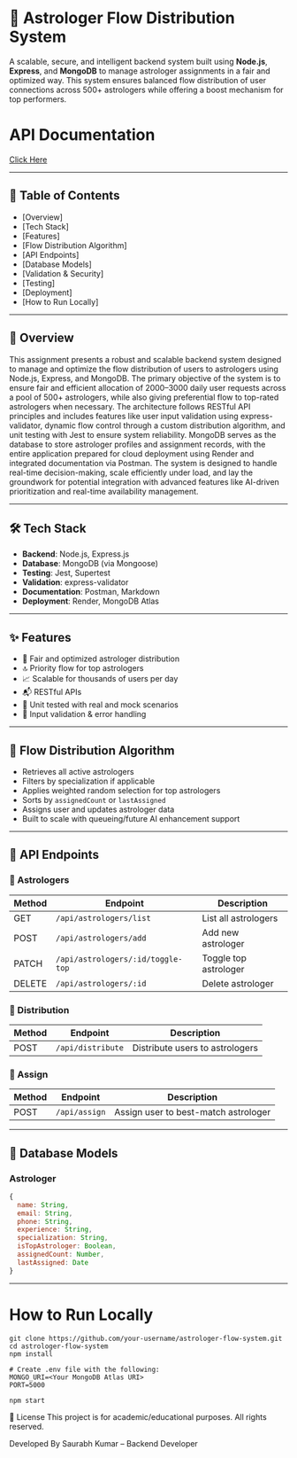 # 🔮 Astrologer Flow Distribution System

A scalable, secure, and intelligent backend system built using **Node.js**, **Express**, and **MongoDB** to manage astrologer assignments in a fair and optimized way. This system ensures balanced flow distribution of user connections across 500+ astrologers while offering a boost mechanism for top performers.

# API Documentation
[Click Here](https://documenter.getpostman.com/view/44352317/2sB2ixjDtT)

---

## 📌 Table of Contents

- [Overview]
- [Tech Stack]
- [Features]
- [Flow Distribution Algorithm]
- [API Endpoints]
- [Database Models]
- [Validation & Security]
- [Testing]
- [Deployment]
- [How to Run Locally]


---

## 🧠 Overview

This assignment presents a robust and scalable backend system designed to manage and optimize the flow distribution of users to astrologers using Node.js, Express, and MongoDB. The primary objective of the system is to ensure fair and efficient allocation of 2000–3000 daily user requests across a pool of 500+ astrologers, while also giving preferential flow to top-rated astrologers when necessary. The architecture follows RESTful API principles and includes features like user input validation using express-validator, dynamic flow control through a custom distribution algorithm, and unit testing with Jest to ensure system reliability. MongoDB serves as the database to store astrologer profiles and assignment records, with the entire application prepared for cloud deployment using Render and integrated documentation via Postman. The system is designed to handle real-time decision-making, scale efficiently under load, and lay the groundwork for potential integration with advanced features like AI-driven prioritization and real-time availability management.


---

## 🛠 Tech Stack

- **Backend**: Node.js, Express.js
- **Database**: MongoDB (via Mongoose)
- **Testing**: Jest, Supertest
- **Validation**: express-validator
- **Documentation**: Postman, Markdown
- **Deployment**: Render, MongoDB Atlas

---

## ✨ Features

- 🧮 Fair and optimized astrologer distribution
- 🔝 Priority flow for top astrologers
- 📈 Scalable for thousands of users per day
- 📬 RESTful APIs
- 🧪 Unit tested with real and mock scenarios
- 🔐 Input validation & error handling

---

## 🔁 Flow Distribution Algorithm

- Retrieves all active astrologers
- Filters by specialization if applicable
- Applies weighted random selection for top astrologers
- Sorts by `assignedCount` or `lastAssigned`
- Assigns user and updates astrologer data
- Built to scale with queueing/future AI enhancement support

---

## 📮 API Endpoints

### 🔹 Astrologers
| Method | Endpoint | Description |
|--------|----------|-------------|
| GET    | `/api/astrologers/list` | List all astrologers |
| POST   | `/api/astrologers/add`  | Add new astrologer |
| PATCH  | `/api/astrologers/:id/toggle-top` | Toggle top astrologer |
| DELETE | `/api/astrologers/:id`  | Delete astrologer |

### 🔹 Distribution
| Method | Endpoint | Description |
|--------|----------|-------------|
| POST   | `/api/distribute` | Distribute users to astrologers |

### 🔹 Assign
| Method | Endpoint | Description |
|--------|----------|-------------|
| POST   | `/api/assign` | Assign user to best-match astrologer |

---

## 🧾 Database Models

### Astrologer
```js
{
  name: String,
  email: String,
  phone: String,
  experience: String,
  specialization: String,
  isTopAstrologer: Boolean,
  assignedCount: Number,
  lastAssigned: Date
}
```
---
# How to Run Locally
```
git clone https://github.com/your-username/astrologer-flow-system.git
cd astrologer-flow-system
npm install

# Create .env file with the following:
MONGO_URI=<Your MongoDB Atlas URI>
PORT=5000

npm start
```
📜 License
This project is for academic/educational purposes. All rights reserved.

Developed By
Saurabh Kumar – Backend Developer
